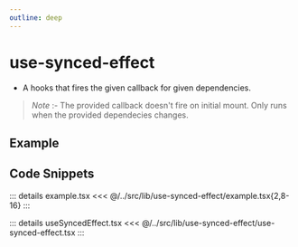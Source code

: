 ```yaml
---
outline: deep
---
```

# use-synced-effect

- A hooks that fires the given callback for given dependencies.
> *Note* :- The provided callback doesn't fire on initial mount. Only runs when the provided dependecies changes.


## Example


<div ref="el" />

<script setup>
import { createElement } from 'react'
import { createRoot } from 'react-dom/client'
import { ref, onMounted } from 'vue'
import Example from '../../src/lib/use-synced-effect/example'
import useSyncedEffect from '../../src/lib/use-synced-effect/use-synced-effect'

const el = ref()
onMounted(() => {
   const root = createRoot(el.value)
   root.render(createElement(Example, {}, null))
})
</script>

## Code Snippets

::: details example.tsx
<<< @/../src/lib/use-synced-effect/example.tsx{2,8-16}
:::

::: details useSyncedEffect.tsx
<<< @/../src/lib/use-synced-effect/use-synced-effect.tsx
:::
